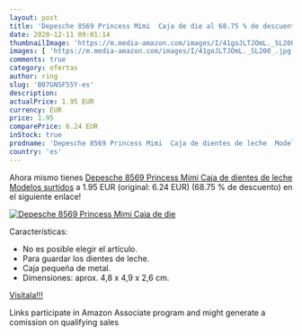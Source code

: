 ```yaml
---
layout: post
title: 'Depesche 8569 Princess Mimi  Caja de die al 68.75 % de descuento'
date: 2020-12-11 09:01:14
thumbnailImage: 'https://m.media-amazon.com/images/I/41goJLTJOmL._SL200_.jpg'
images: [ 'https://m.media-amazon.com/images/I/41goJLTJOmL._SL200_.jpg' ]
comments: true
category: ofertas
author: ring
slug: 'B07GNSF55Y-es'
description:
actualPrice: 1.95 EUR
currency: EUR
price: 1.95
comparePrice: 6.24 EUR
inStock: true
prodname: 'Depesche 8569 Princess Mimi  Caja de dientes de leche  Modelos surtidos'
country: 'es'
---
```


Ahora mismo tienes [Depesche 8569 Princess Mimi  Caja de dientes de leche  Modelos surtidos](https://www.amazon.es/dp/B07GNSF55Y/?tag=tolees-21) a 1.95 EUR (original: 6.24 EUR) (68.75 %  de descuento) en el siguiente enlace!

[![Depesche 8569 Princess Mimi  Caja de die](https://m.media-amazon.com/images/I/41goJLTJOmL._SL200_.jpg)](https://www.amazon.es/dp/B07GNSF55Y/?tag=tolees-21)

Características:

- No es posible elegir el artículo.
- Para guardar los dientes de leche.
- Caja pequeña de metal.
- Dimensiones: aprox. 4,8 x 4,9 x 2,6 cm.

[Visítala!!!](https://www.amazon.es/dp/B07GNSF55Y/?tag=tolees-21)

Links participate in Amazon Associate program and might generate a comission on qualifying sales
